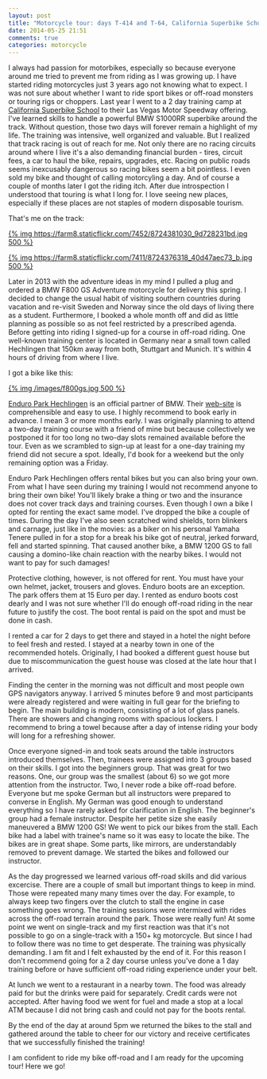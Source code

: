 ```yaml
---
layout: post
title: "Motorcycle tour: days T-414 and T-64, California Superbike School and BMW Enduro Park Hechlingen"
date: 2014-05-25 21:51
comments: true
categories: motorcycle
---
```


I always had passion for motorbikes, especially so because everyone around me tried to prevent me from riding as I was growing up. I have started riding motorcycles just 3 years ago not knowing what to expect. I was not sure about whether I want to ride sport bikes or off-road monsters or touring rigs or choppers. Last year I went to a 2 day training camp at [California Superbike School](http://www.superbikeschool.com/curriculum/two-day-camps.php) to their Las Vegas Motor Speedway offering. I've learned skills to handle a powerful BMW S1000RR superbike around the track. Without question, those two days will forever remain a highlight of my life. The training was intensive, well organized and valuable. But I realized that track racing is out of reach for me. Not only there are no racing circuits around where I live it's a also demanding financial burden - tires, circuit fees, a car to haul the bike, repairs, upgrades, etc. Racing on public roads seems inexcusably dangerous so racing bikes seem a bit pointless. I even sold my bike and thought of calling motorcyling a day. And of course a couple of months later I got the riding itch. After due introspection I understood that touring is what I long for. I love seeing new places, especially if these places are not staples of modern disposable tourism.

That's me on the track:

[{% img https://farm8.staticflickr.com/7452/8724381030_9d728231bd.jpg 500 %}](https://www.flickr.com/photos/tentaclephotos/8724381030/in/set-72157633457951920)

[{% img https://farm8.staticflickr.com/7411/8724376318_40d47aec73_b.jpg 500 %}](https://www.flickr.com/photos/tentaclephotos/8724376318/in/set-72157633457951920)

Later in 2013 with the adventure ideas in my mind I pulled a plug and ordered a BMW F800 GS Adventure motorcycle for delivery this spring. I decided to change the usual habit of visiting southern countries during vacation and re-visit Sweden and Norway since the old days of living there as a student. Furthermore, I booked a whole month off and did as little planning as possible so as not feel restricted by a prescribed agenda. Before getting into riding I signed-up for a course in off-road riding. One well-known training center is located in Germany near a small town called Hechlingen that 150km away from both, Stuttgart and Munich. It's within 4 hours of driving from where I live.

I got a bike like this:

[{% img /images/f800gs.jpg 500 %}](/images/f800gs.jpg)

[Enduro Park Hechlingen](https://www.enduropark-hechlingen.de/en/home/) is an official partner of BMW. Their [web-site](https://www.enduropark-hechlingen.de/en/home/) is comprehensible and easy to use. I highly recommend to book early in advance. I mean 3 or more months early. I was originally planning to attend a two-day training course with a friend of mine but because collectively we postponed it for too long no two-day slots remained available before the tour. Even as we scrambled to sign-up at least for a one-day training my friend did not secure a spot. Ideally, I'd book for a weekend but the only remaining option was a Friday.

Enduro Park Hechlingen offers rental bikes but you can also bring your own. From what I have seen during my training I would not recommend anyone to bring their own bike! You'll likely brake a thing or two and the insurance does not cover track days and training courses. Even though I own a bike I opted for renting the exact same model. I've dropped the bike a couple of times. During the day I've also seen scratched wind shields, torn blinkers and carnage, just like in the movies: as a biker on his personal Yamaha Tenere pulled in for a stop for a break his bike got of neutral, jerked forward, fell and started spinning. That caused another bike, a BMW 1200 GS to fall causing a domino-like chain reaction with the nearby bikes. I would not want to pay for such damages!

Protective clothing, however, is not offered for rent. You must have your own helmet, jacket, trousers and gloves. Enduro boots are an exception. The park offers them at 15 Euro per day. I rented as enduro boots cost dearly and I was not sure whether I'll do enough off-road riding in the near future to justify the cost. The boot rental is paid on the spot and must be done in cash.

I rented a car for 2 days to get there and stayed in a hotel the night before to feel fresh and rested. I stayed at a nearby town in one of the recommended hotels. Originally, I had booked a different guest house but due to miscommunication the guest house was closed at the late hour that I arrived.

Finding the center in the morning was not difficult and most people own GPS navigators anyway. I arrived 5 minutes before 9 and most participants were already registered and were waiting in full gear for the briefing to begin. The main building is modern, consisting of a lot of glass panels. There are showers and changing rooms with spacious lockers. I recommend to bring a towel because after a day of intense riding your body will long for a refreshing shower.

Once everyone signed-in and took seats around the table instructors introduced themselves. Then, trainees were assigned into 3 groups based on their skills. I got into the beginners group. That was great for two reasons. One, our group was the smallest (about 6) so we got more attention from the instructor. Two, I never rode a bike off-road before. Everyone but me spoke German but all instructors were prepared to converse in English. My German was good enough to understand everything so I have rarely asked for clarification in English. The beginner's group had a female instructor. Despite her petite size she easily maneuvered a BMW 1200 GS! We went to pick our bikes from the stall. Each bike had a label with trainee's name so it was easy to locate the bike. The bikes are in great shape. Some parts, like mirrors, are understandably removed to prevent damage. We started the bikes and followed our instructor.

As the day progressed we learned various off-road skills and did various excercise. There are a couple of small but important things to keep in mind. Those were repeated many many times over the day. For example, to always keep two fingers over the clutch to stall the engine in case something goes wrong. The training sessions were intermixed with rides across the off-road terrain around the park. Those were really fun! At some point we went on single-track and my first reaction was that it's not possible to go on a single-track with a 150+ kg motorcycle. But since I had to follow there was no time to get desperate. The training was physically demanding. I am fit and I felt exhausted by the end of it. For this reason I don't recommend going for a 2 day course unless you've done a 1 day training before or have sufficient off-road riding experience under your belt.

At lunch we went to a restaurant in a nearby town. The food was already paid for but the drinks were paid for separately. Credit cards were not accepted. After having food we went for fuel and made a stop at a local ATM because I did not bring cash and could not pay for the boots rental.

By the end of the day at around 5pm we returned the bikes to the stall and gathered around the table to cheer for our victory and receive certificates that we successfully finished the training!

I am confident to ride my bike off-road and I am ready for the upcoming tour! Here we go!